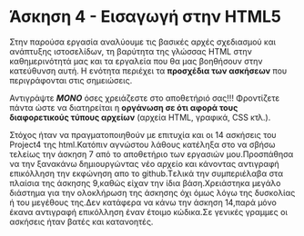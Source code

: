 # Άσκηση 4 - Εισαγωγή στην HTML5

Στην παρούσα εργασία αναλύουμε τις βασικές αρχές σχεδιασμού και ανάπτυξης ιστοσελίδων, τη βαρύτητα της γλώσσας HTML στην καθημερινότητά μας και τα εργαλεία που θα μας βοηθήσουν στην κατεύθυνση αυτή. Η ενότητα περιέχει τα **προσχέδια των ασκήσεων** που περιγράφονται στις σημειώσεις. 

Αντιγράψτε __*ΜΟΝΟ*__ όσες χρειάζεστε στο αποθετήριό σας!!! Φροντίζετε πάντα ώστε να διατηρείται η **οργάνωση σε ότι αφορά τους διαφορετικούς τύπους αρχείων**  (αρχεία ΗΤΜL, γραφικά, CSS κτλ.).


Στόχος ήταν να πραγματοποιηθούν με επιτυχία και οι 14 ασκήσεις του Project4 της html.Κατόπιν αγνώστου λάθους κατέληξα στο να σβήσω τελείως την άσκηση 7 από το αποθετήριο των εργασιών μου.Προσπάθησα να την ξανακάνω δημιουργώντας νέο αρχείο και κάνοντας αντιγραφή επικόλληση την εκφώνηση απο το github.Tελικά την συμπεριέλαβα στα πλαίσια της άσκησης 9,καθώς είχαν την ίδια βάση.Χρειάστηκα μεγάλο διάστημα για την ολοκλήρωση της άσκησης όχι όμως λόγω της δυσκολίας ή του μεγέθους της.Δεν κατάφερα να κάνω την άσκηση 14,παρά μόνο έκανα αντιγραφή επικόλληση έναν έτοιμο κώδικα.Σε γενικές γραμμες οι ασκήσεις ήταν βατές και κατανοητές.
